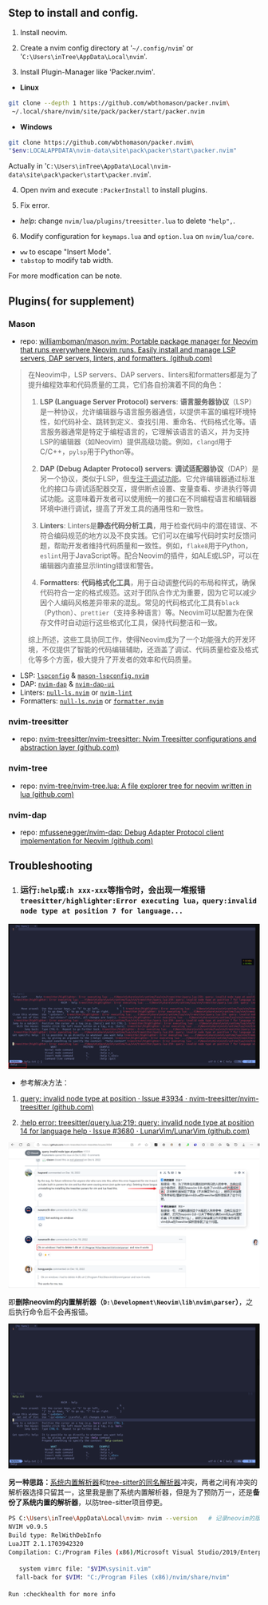 ## Step to install and config.

1. Install neovim.

2. Create a nvim config directory at '`~/.config/nvim`' or '`C:\Users\inTree\AppData\Local\nvim`'.

3. Install Plugin-Manager like 'Packer.nvim'.

- **Linux**

```bash
git clone --depth 1 https://github.com/wbthomason/packer.nvim\
 ~/.local/share/nvim/site/pack/packer/start/packer.nvim
```
- **Windows**

```bash
git clone https://github.com/wbthomason/packer.nvim\
"$env:LOCALAPPDATA\nvim-data\site\pack\packer\start\packer.nvim"
```
Actually in '`C:\Users\inTree\AppData\Local\nvim-data\site\pack\packer\start\packer.nvim`'.

4. Open nvim and execute `:PackerInstall` to install plugins.

5. Fix error.

- *help*: change `nvim/lua/plugins/treesitter.lua` to delete `"help",`.

6. Modify configuration for `keymaps.lua` and `option.lua` on `nvim/lua/core`.

- `ww` to escape "Insert Mode".
- `tabstop` to modify tab width.

For more modfication can be note.

## Plugins( for supplement)

### Mason

- repo: [williamboman/mason.nvim: Portable package manager for Neovim that runs everywhere Neovim runs. Easily install and manage LSP servers, DAP servers, linters, and formatters. (github.com)](https://github.com/williamboman/mason.nvim)

> 在Neovim中，LSP servers、DAP servers、linters和formatters都是为了提升编程效率和代码质量的工具，它们各自扮演着不同的角色：
>
> 1. **LSP (Language Server Protocol) servers**: **语言服务器协议**（LSP）是一种协议，允许编辑器与语言服务器通信，以提供丰富的编程环境特性，如代码补全、跳转到定义、查找引用、重命名、代码格式化等。语言服务器通常是特定于编程语言的，它理解该语言的语义，并为支持LSP的编辑器（如Neovim）提供高级功能。例如，`clangd`用于C/C++，`pylsp`用于Python等。
>
> 2. **DAP (Debug Adapter Protocol) servers**: **调试适配器协议**（DAP）是另一个协议，类似于LSP，但<u>专注于调试功能</u>。它允许编辑器通过标准化的接口与调试适配器交互，提供断点设置、变量查看、步进执行等调试功能。这意味着开发者可以使用统一的接口在不同编程语言和编辑器环境中进行调试，提高了开发工具的通用性和一致性。
>
> 3. **Linters**: Linters是**静态代码分析工具**，用于检查代码中的潜在错误、不符合编码规范的地方以及不良实践。它们可以在编写代码时实时反馈问题，帮助开发者维持代码质量和一致性。例如，`flake8`用于Python，`eslint`用于JavaScript等。配合Neovim的插件，如ALE或LSP，可以在编辑器内直接显示linting错误和警告。
>
> 4. **Formatters**: **代码格式化工具**，用于自动调整代码的布局和样式，确保代码符合一定的格式规范。这对于团队合作尤为重要，因为它可以减少因个人编码风格差异带来的混乱。常见的代码格式化工具有`black`（Python）、`prettier`（支持多种语言）等。Neovim可以配置为在保存文件时自动运行这些格式化工具，保持代码整洁和一致。
>
> 综上所述，这些工具协同工作，使得Neovim成为了一个功能强大的开发环境，不仅提供了智能的代码编辑辅助，还涵盖了调试、代码质量检查及格式化等多个方面，极大提升了开发者的效率和代码质量。

- LSP: [`lspconfig`](https://github.com/neovim/nvim-lspconfig) & [`mason-lspconfig.nvim`](https://github.com/williamboman/mason-lspconfig.nvim)
- DAP: [`nvim-dap`](https://github.com/mfussenegger/nvim-dap) & [`nvim-dap-ui`](https://github.com/rcarriga/nvim-dap-ui)
- Linters: [`null-ls.nvim`](https://github.com/jose-elias-alvarez/null-ls.nvim) or [`nvim-lint`](https://github.com/mfussenegger/nvim-lint)
- Formatters: [`null-ls.nvim`](https://github.com/jose-elias-alvarez/null-ls.nvim) or [`formatter.nvim`](https://github.com/mhartington/formatter.nvim)

### nvim-treesitter

- repo: [nvim-treesitter/nvim-treesitter: Nvim Treesitter configurations and abstraction layer (github.com)](https://github.com/nvim-treesitter/nvim-treesitter)



### nvim-tree

- repo: [nvim-tree/nvim-tree.lua: A file explorer tree for neovim written in lua (github.com)](https://github.com/nvim-tree/nvim-tree.lua)



### nvim-dap

- repo: [mfussenegger/nvim-dap: Debug Adapter Protocol client implementation for Neovim (github.com)](https://github.com/mfussenegger/nvim-dap)





## Troubleshooting

1. ### 运行`:help`或`:h xxx-xxx`等指令时，会出现一堆报错`treesitter/highlighter:Error executing lua，query:invalid node type at position 7 for language...`

![image-20240618154021699](readme.assets/image-20240618154021699.png)

- 参考解决方法：

1. [query: invalid node type at position · Issue #3934 · nvim-treesitter/nvim-treesitter (github.com)](https://github.com/nvim-treesitter/nvim-treesitter/issues/3934)

2. [:help error: treesitter/query.lua:219: query: invalid node type at position 14 for language help · Issue #3680 · LunarVim/LunarVim (github.com)](https://github.com/LunarVim/LunarVim/issues/3680)



![image-20240618154229409](readme.assets/image-20240618154229409.png)

即**删除neovim的内置解析器（`D:\Development\Neovim\lib\nvim\parser`）**，之后执行命令后不会再报错。

![image-20240618154443206](readme.assets/image-20240618154443206.png)

**另一种思路：**<u>系统内置解析器</u>和<u>tree-sitter的同名解析器</u>冲突，两者之间有冲突的解析器选择只留其一，这里我是删了系统内置解析器，但是为了预防万一，还是**备份了系统内置的解析器**，以防tree-sitter项目停更。

```bash
PS C:\Users\inTree\AppData\Local\nvim> nvim --version	# 记录neovim的版本
NVIM v0.9.5
Build type: RelWithDebInfo
LuaJIT 2.1.1703942320
Compilation: C:/Program Files (x86)/Microsoft Visual Studio/2019/Enterprise/VC/Tools/MSVC/14.29.30133/bin/Hostx64/x64/cl.exe /MD /Zi /O2 /Ob1  -W3 -wd4311 -wd4146 -DUNIT_TESTING -D_CRT_SECURE_NO_WARNINGS -D_CRT_NONSTDC_NO_DEPRECATE -D_WIN32_WINNT=0x0602 -DMSWIN -DINCLUDE_GENERATED_DECLARATIONS -ID:/a/neovim/neovim/.deps/usr/include/luajit-2.1 -ID:/a/neovim/neovim/.deps/usr/include -ID:/a/neovim/neovim/.deps/usr/include -ID:/a/neovim/neovim/build/src/nvim/auto -ID:/a/neovim/neovim/build/include -ID:/a/neovim/neovim/build/cmake.config -ID:/a/neovim/neovim/src -ID:/a/neovim/neovim/.deps/usr/include -ID:/a/neovim/neovim/.deps/usr/include -ID:/a/neovim/neovim/.deps/usr/include -ID:/a/neovim/neovim/.deps/usr/include -ID:/a/neovim/neovim/.deps/usr/include -ID:/a/neovim/neovim/.deps/usr/include -ID:/a/neovim/neovim/.deps/usr/include

   system vimrc file: "$VIM\sysinit.vim"
  fall-back for $VIM: "C:/Program Files (x86)/nvim/share/nvim"

Run :checkhealth for more info
```



